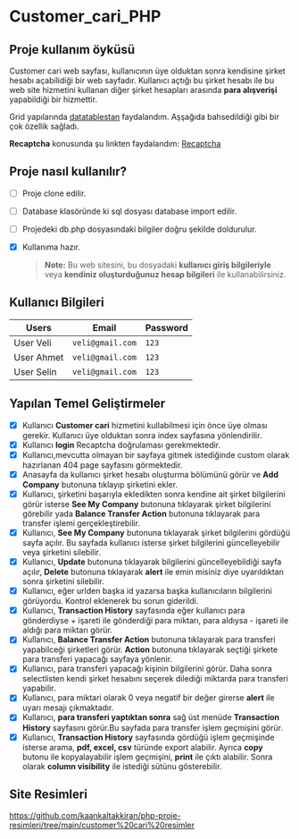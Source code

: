 # Customer_cari_PHP
 ## Proje kullanım öyküsü
Customer cari web sayfası, kullanıcının üye olduktan sonra kendisine şirket hesabı açabilidiği bir web sayfadır. Kullanıcı açtığı bu şirket hesabı ile bu web site hizmetini kullanan diğer şirket hesapları arasında  **para alışverişi** yapabildiği bir hizmettir.

Grid yapılarında [datatablestan](https://datatables.net/) faydalandım. Aşşağıda bahsedildiği gibi bir çok özellik sağladı.

**Recaptcha** konusunda şu linkten faydalandım: [Recaptcha](https://davisonpro.dev/php-recaptcha/)


 ## Proje nasıl kullanılır?
- [ ] Proje clone edilir.
- [ ] Database klasöründe ki sql dosyası database import edilir.
- [ ] Projedeki db.php dosyasındaki bilgiler doğru şekilde doldurulur.
- [X] Kullanıma hazır.
      
   > **Note:**  Bu web sitesini, bu dosyadaki **kullanıcı giriş bilgileriyle**  veya **kendiniz oluşturduğunuz hesap bilgileri**  ile kullanabilirsiniz.

 ## Kullanıcı Bilgileri
 

| Users               |Email                          |Password                         |
|----------------|-------------------------------|-----------------------------|
|User Veli|`veli@gmail.com`              |`123`          |
|User Ahmet          |`veli@gmail.com`              |`123`           |
|User Selin          |`veli@gmail.com`             |`123`


 ## Yapılan Temel Geliştirmeler
- [X] Kullanıcı **Customer cari** hizmetini kullabilmesi için önce üye olması gerekir. Kullanıcı üye olduktan sonra index sayfasına yönlendirilir.
- [X] Kullanıcı **login** Recaptcha doğrulaması gerekmektedir.
- [X] Kullanıcı,mevcutta olmayan bir sayfaya gitmek istediğinde custom olarak hazırlanan 404 page sayfasını görmektedir.
- [X] Anasayfa da kullanıcı şirket hesabı oluşturma bölümünü görür ve **Add Company** butonuna tıklayıp şirketini ekler.
- [X] Kullanıcı, şirketini başarıyla ekledikten sonra kendine ait şirket bilgilerini görür isterse **See My Company** butonuna tıklayarak şirket bilgilerini görebilir yada **Balance Transfer Action** butonuna tıklayarak para transfer işlemi gerçekleştirebilir.
- [X] Kullanıcı, **See My Company** butonuna tıklayarak şirket bilgilerini gördüğü sayfa açılır. Bu sayfada kullanıcı isterse şirket bilgilerini güncelleyebilir veya şirketini silebilir.
- [X] Kullanıcı, **Update** butonuna tıklayarak bilgilerini güncelleyebildiği sayfa açılır, **Delete** butonuna tıklayarak **alert** ile emin misiniz diye uyarıldıktan sonra şirketini silebilir.
- [X] Kullanıcı, eğer urlden başka id yazarsa başka kullanıcıların bilgilerini görüyordu. Kontrol eklenerek bu sorun giderildi.
- [X] Kullanıcı, **Transaction History** sayfasında eğer kullanıcı para gönderdiyse + işareti ile gönderdiği para miktarı, para aldıysa - işareti ile aldığı para miktarı görür.
- [X] Kullanıcı, **Balance Transfer Action** butonuna tıklayarak para transferi yapabilceği şirketleri görür. **Action** butonuna tıklayarak seçtiği şirkete para transferi yapacağı sayfaya yönlenir.
- [X] Kullanıcı, para transferi yapacağı kişinin bilgilerini görür. Daha sonra selectlisten kendi şirket hesabını seçerek dilediği miktarda para transferi yapabilir.
- [X] Kullanıcı, para miktari olarak 0 veya negatif bir değer girerse  **alert** ile uyarı mesajı çıkmaktadır.
- [X] Kullanıcı, **para transferi yaptıktan sonra** sağ üst menüde **Transaction History** sayfasını görür.Bu sayfada para transfer işlem geçmişini görür.
- [X] Kullanıcı, **Transaction History** sayfasında gördüğü işlem geçmişinde isterse arama, **pdf, excel, csv** türünde export alabilir. Ayrıca **copy** butonu ile kopyalayabilir işlem geçmişini, **print** ile çıktı alabilir. Sonra olarak **column visibility** ile istediği sütünu gösterebilir.
      
## Site Resimleri
https://github.com/kaankaltakkiran/php-proje-resimleri/tree/main/customer%20cari%20resimler

